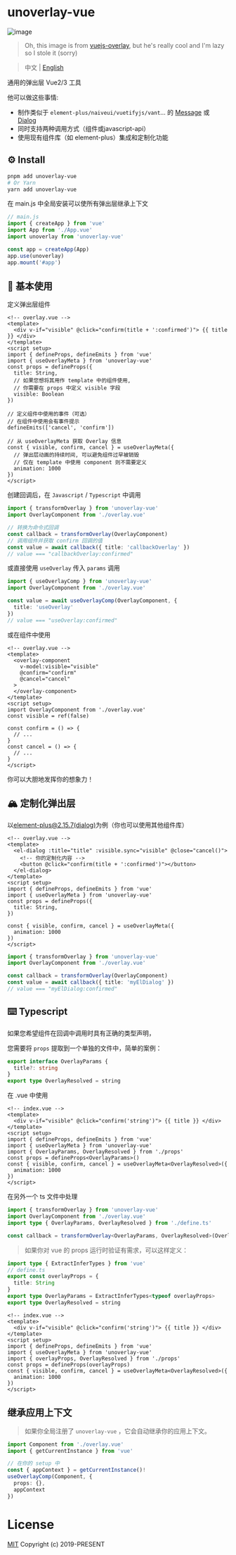 # unoverlay-vue

![image](https://user-images.githubusercontent.com/1655312/70054926-8d469d80-15e9-11ea-9fdc-c8f65bf9bc85.png)

> Oh, this image is from [vuejs-overlay](https://github.com/fattihkoca/vuejs-overlay), but he's really cool and I'm lazy so I stole it (sorry)

> 中文 | [English](./README.md)

通用的弹出层 Vue2/3 工具

他可以做这些事情: 

- 制作类似于 `element-plus/naiveui/vuetifyjs/vant`... 的 [Message](https://element.eleme.cn/#/en-US/component/message) 或 [Dialog](https://element.eleme.cn/#/en-US/component/dialog)
- 同时支持两种调用方式（组件或javascript-api）
- 使用现有组件库（如 element-plus）集成和定制化功能

## ⚙️ Install

```sh
pnpm add unoverlay-vue
# Or Yarn
yarn add unoverlay-vue
```

在 main.js 中全局安装可以使所有弹出层继承上下文

```ts
// main.js
import { createApp } from 'vue'
import App from './App.vue'
import unoverlay from 'unoverlay-vue'

const app = createApp(App)
app.use(unoverlay)
app.mount('#app')
```

## 📖 基本使用

定义弹出层组件

```vue
<!-- overlay.vue -->
<template>
  <div v-if="visible" @click="confirm(title + ':confirmed')"> {{ title }} </div>
</template>
<script setup>
import { defineProps, defineEmits } from 'vue'
import { useOverlayMeta } from 'unoverlay-vue'
const props = defineProps({
  title: String,
  // 如果您想将其用作 template 中的组件使用,
  // 你需要在 props 中定义 visible 字段
  visible: Boolean
})

// 定义组件中使用的事件（可选）
// 在组件中使用会有事件提示
defineEmits(['cancel', 'confirm'])

// 从 useOverlayMeta 获取 Overlay 信息
const { visible, confirm, cancel } = useOverlayMeta({
  // 弹出层动画的持续时间, 可以避免组件过早被销毁
  // 仅在 template 中使用 component 则不需要定义
  animation: 1000
})
</script>
```

创建回调后，在 `Javascript` / `Typescript` 中调用
```ts
import { transformOverlay } from 'unoverlay-vue'
import OverlayComponent from './overlay.vue'

// 转换为命令式回调
const callback = transformOverlay(OverlayComponent)
// 调用组件并获取 confirm 回调的值
const value = await callback({ title: 'callbackOverlay' })
// value === "callbackOverlay:confirmed"
```

或直接使用 `useOverlay` 传入 `params` 调用

```ts
import { useOverlayComp } from 'unoverlay-vue'
import OverlayComponent from './overlay.vue'

const value = await useOverlayComp(OverlayComponent, {
  title: 'useOverlay'
})
// value === "useOverlay:confirmed"
```

或在组件中使用

```vue
<!-- overlay.vue -->
<template>
  <overlay-component
    v-model:visible="visible"
    @confirm="confirm"
    @cancel="cancel"
  >
  </overlay-component>
</template>
<script setup>
import OverlayComponent from './overlay.vue'
const visible = ref(false)

const confirm = () => {
  // ...
}
const cancel = () => {
  // ...
}
</script>
```

你可以大胆地发挥你的想象力！

## 🏔️ 定制化弹出层

以[element-plus@2.15.7(dialog)](https://element.eleme.cn/#/zh-CN/component/dialog)为例（你也可以使用其他组件库）

```vue
<!-- overlay.vue -->
<template>
  <el-dialog :title="title" :visible.sync="visible" @close="cancel()">
    <!-- 你的定制化内容 -->
    <button @click="confirm(title + ':confirmed')"></button>
  </el-dialog>
</template>
<script setup>
import { defineProps, defineEmits } from 'vue'
import { useOverlayMeta } from 'unoverlay-vue'
const props = defineProps({
  title: String,
})

const { visible, confirm, cancel } = useOverlayMeta({
  animation: 1000
})
</script>
```

```ts
import { transformOverlay } from 'unoverlay-vue'
import OverlayComponent from './overlay.vue'

const callback = transformOverlay(OverlayComponent)
const value = await callback({ title: 'myElDialog' })
// value === "myElDialog:confirmed"
```

## ⌨️ Typescript

如果您希望组件在回调中调用时具有正确的类型声明，

您需要将 `props` 提取到一个单独的文件中，简单的案例：

```ts
export interface OverlayParams {
  title?: string
}
export type OverlayResolved = string
```

在 .vue 中使用

```vue
<!-- index.vue -->
<template>
  <div v-if="visible" @click="confirm('string')"> {{ title }} </div>
</template>
<script setup>
import { defineProps, defineEmits } from 'vue'
import { useOverlayMeta } from 'unoverlay-vue'
import { OverlayParams, OverlayResolved } from './props'
const props = defineProps<OverlayParams>()
const { visible, confirm, cancel } = useOverlayMeta<OverlayResolved>({
  animation: 1000
})
</script>
```

在另外一个 ts 文件中处理

```ts
import { transformOverlay } from 'unoverlay-vue'
import OverlayComponent from './overlay.vue'
import type { OverlayParams, OverlayResolved } from './define.ts'

const callback = transformOverlay<OverlayParams, OverlayResolved>(OverlayComponent)
```

> 如果你对 vue 的 props 运行时验证有需求，可以这样定义：

```ts
import type { ExtractInferTypes } from 'vue'
// define.ts
export const overlayProps = {
  title: String
}
export type OverlayParams = ExtractInferTypes<typeof overlayProps>
export type OverlayResolved = string
```

```vue
<!-- index.vue -->
<template>
  <div v-if="visible" @click="confirm('string')"> {{ title }} </div>
</template>
<script setup>
import { defineProps, defineEmits } from 'vue'
import { useOverlayMeta } from 'unoverlay-vue'
import { overlayProps, OverlayResolved } from './props'
const props = defineProps(overlayProps)
const { visible, confirm, cancel } = useOverlayMeta<OverlayResolved>({
  animation: 1000
})
</script>
```

## 继承应用上下文

> 如果你全局注册了 `unoverlay-vue` ，它会自动继承你的应用上下文。

```ts
import Component from './overlay.vue'
import { getCurrentInstance } from 'vue'

// 在你的 setup 中
const { appContext } = getCurrentInstance()!
useOverlayComp(Component, {
  props: {},
  appContext
})
```

# License

[MIT](LICENSE) Copyright (c) 2019-PRESENT
